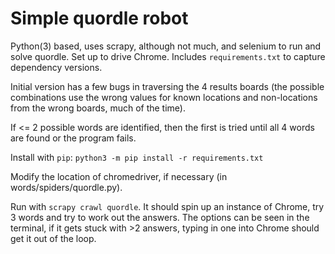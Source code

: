 # Simple quordle robot

Python(3) based, uses scrapy, although not much, and selenium to run and solve quordle. Set up to drive Chrome. Includes
`requirements.txt` to capture dependency versions.

Initial version has a few bugs in traversing the 4 results boards (the possible combinations use the wrong values for
known locations and non-locations from the wrong boards, much of the time).

If <= 2 possible words are identified, then the first is tried until all 4 words are found or the program fails.

Install with `pip`:
`python3 -m pip install -r requirements.txt`

Modify the location of chromedriver, if necessary (in words/spiders/quordle.py).

Run with `scrapy crawl quordle`. It should spin up an instance of Chrome, try 3 words and try to work out the answers.
The options can be seen in the terminal, if it gets stuck with >2 answers, typing in one into Chrome should get it out
of the loop.
